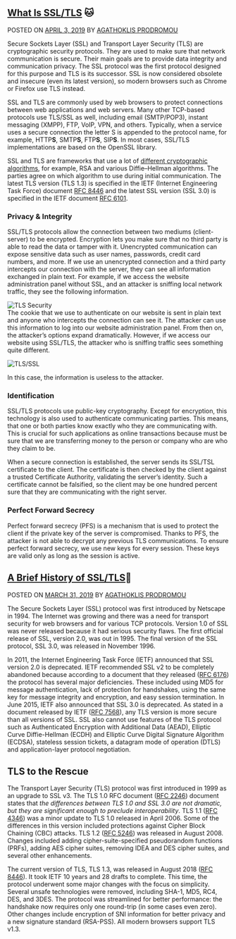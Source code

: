 ##  [What Is SSL/TLS](https://www.acunetix.com/blog/articles/tls-security-what-is-tls-ssl-part-1/) :cat:

POSTED ON  [APRIL 3, 2019](https://www.acunetix.com/blog/articles/tls-security-what-is-tls-ssl-part-1/ "7:30 am") BY  [AGATHOKLIS PRODROMOU](https://www.acunetix.com/blog/author/aprodromou/ "View all posts by Agathoklis Prodromou")  

Secure Sockets Layer (SSL) and Transport Layer Security (TLS) are cryptographic security protocols. They are used to make sure that network communication is secure. Their main goals are to provide data integrity and communication privacy. The SSL protocol was the first protocol designed for this purpose and TLS is its successor. SSL is now considered obsolete and insecure (even its latest version), so modern browsers such as Chrome or Firefox use TLS instead.

SSL and TLS are commonly used by web browsers to protect connections between web applications and web servers. Many other TCP-based protocols use TLS/SSL as well, including email (SMTP/POP3), instant messaging (XMPP), FTP, VoIP, VPN, and others. Typically, when a service uses a secure connection the letter S is appended to the protocol name, for example, HTTP**S**, SMTP**S**, FTP**S**, SIP**S**. In most cases, SSL/TLS implementations are based on the OpenSSL library.

SSL and TLS are frameworks that use a lot of  [different cryptographic algorithms](https://www.acunetix.com/blog/articles/tls-ssl-cipher-hardening/), for example, RSA and various Diffie–Hellman algorithms. The parties agree on which algorithm to use during initial communication. The latest TLS version (TLS 1.3) is specified in the IETF (Internet Engineering Task Force) document  [RFC 8446](https://tools.ietf.org/html/rfc8446)  and the latest SSL version (SSL 3.0) is specified in the IETF document  [RFC 6101](https://tools.ietf.org/html/rfc6101).

### Privacy & Integrity

SSL/TLS protocols allow the connection between two mediums (client-server) to be encrypted. Encryption lets you make sure that no third party is able to read the data or tamper with it. Unencrypted communication can expose sensitive data such as user names, passwords, credit card numbers, and more. If we use an unencrypted connection and a third party intercepts our connection with the server, they can see all information exchanged in plain text. For example, if we access the website administration panel without SSL, and an attacker is sniffing local network traffic, they see the following information.

![TLS Security ](https://www.acunetix.com/wp-content/uploads/2017/01/image32.png)  
The cookie that we use to authenticate on our website is sent in plain text and anyone who intercepts the connection can see it. The attacker can use this information to log into our website administration panel. From then on, the attacker’s options expand dramatically. However, if we access our website using SSL/TLS, the attacker who is sniffing traffic sees something quite different.

![TLS/SSL ](https://www.acunetix.com/wp-content/uploads/2017/01/image04-1.png)

In this case, the information is useless to the attacker.

### Identification

SSL/TLS protocols use public-key cryptography. Except for encryption, this technology is also used to authenticate communicating parties. This means, that one or both parties know exactly who they are communicating with. This is crucial for such applications as online transactions because must be sure that we are transferring money to the person or company who are who they claim to be.

When a secure connection is established, the server sends its SSL/TSL certificate to the client. The certificate is then checked by the client against a trusted Certificate Authority, validating the server’s identity. Such a certificate cannot be falsified, so the client may be one hundred percent sure that they are communicating with the right server.

### Perfect Forward Secrecy

Perfect forward secrecy (PFS) is a mechanism that is used to protect the client if the private key of the server is compromised. Thanks to PFS, the attacker is not able to decrypt any previous TLS communications. To ensure perfect forward secrecy, we use new keys for every session. These keys are valid only as long as the session is active.

## [ A Brief History of SSL/TLS](https://www.acunetix.com/blog/articles/history-of-tls-ssl-part-2/):dog:

 POSTED ON  [MARCH 31, 2019](https://www.acunetix.com/blog/articles/history-of-tls-ssl-part-2/ "7:42 am") BY  [AGATHOKLIS PRODROMOU](https://www.acunetix.com/blog/author/aprodromou/ "View all posts by Agathoklis Prodromou")

The Secure Sockets Layer (SSL) protocol was first introduced by Netscape in 1994. The Internet was growing and there was a need for transport security for web browsers and for various TCP protocols. Version 1.0 of SSL was never released because it had serious security flaws. The first official release of SSL, version 2.0, was out in 1995. The final version of the SSL protocol, SSL 3.0, was released in November 1996.

In 2011, the Internet Engineering Task Force (IETF) announced that SSL version 2.0 is deprecated. IETF recommended SSL v2 to be completely abandoned because according to a document that they released ([RFC 6176](https://tools.ietf.org/html/rfc6176)) the protocol has several major deficiencies. These included using MD5 for message authentication, lack of protection for handshakes, using the same key for message integrity and encryption, and easy session termination. In June 2015, IETF also announced that SSL 3.0 is deprecated. As stated in a document released by IETF ([RFC 7568](https://tools.ietf.org/html/rfc7568)), any TLS version is more secure than all versions of SSL. SSL also cannot use features of the TLS protocol such as Authenticated Encryption with Additional Data (AEAD), Elliptic Curve Diffie-Hellman (ECDH) and Elliptic Curve Digital Signature Algorithm (ECDSA), stateless session tickets, a datagram mode of operation (DTLS) and application-layer protocol negotiation.

## TLS to the Rescue

The Transport Layer Security (TLS) protocol was first introduced in 1999 as an upgrade to SSL v3. The TLS 1.0 RFC document ([RFC 2246](https://tools.ietf.org/html/rfc2246)) document states that  _the differences between TLS 1.0 and SSL 3.0 are not dramatic, but they are significant enough to preclude interoperability_. TLS 1.1 ([RFC 4346](https://tools.ietf.org/html/rfc4346)) was a minor update to TLS 1.0 released in April 2006. Some of the differences in this version included protections against Cipher Block Chaining (CBC) attacks. TLS 1.2 ([RFC 5246](https://tools.ietf.org/html/rfc5246)) was released in August 2008. Changes included adding cipher-suite-specified pseudorandom functions (PRFs), adding AES cipher suites, removing IDEA and DES cipher suites, and several other enhancements.

The current version of TLS, TLS 1.3, was released in August 2018 ([RFC 8446](https://tools.ietf.org/html/rfc8446)). It took IETF 10 years and 28 drafts to complete. This time, the protocol underwent some major changes with the focus on simplicity. Several unsafe technologies were removed, including SHA-1, MD5, RC4, DES, and 3DES. The protocol was streamlined for better performance: the handshake now requires only one round-trip (in some cases even zero). Other changes include encryption of SNI information for better privacy and a new signature standard (RSA-PSS). All modern browsers support TLS v1.3.
